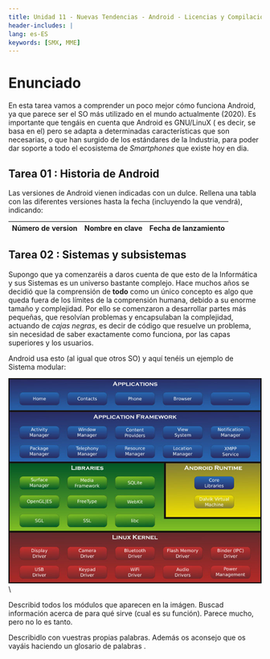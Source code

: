 ```yaml
---
title: Unidad 11 - Nuevas Tendencias - Android - Licencias y Compilaciones
header-includes: |
lang: es-ES
keywords: [SMX, MME]
---
```


# Enunciado

En esta tarea vamos a comprender un poco mejor cómo funciona Android, ya que parece ser el SO más utilizado en el mundo actualmente (2020). Es importante que tengáis en cuenta que Android es GNU/LinuX ( es decir, se basa en el) pero se adapta a determinadas características que son necesarias, o que han surgido de los estándares de la Industria, para poder dar soporte a todo el ecosistema de _Smartphones_ que existe hoy en dia.

## Tarea 01 : Historia de Android

Las versiones de Android vienen indicadas con un dulce. Rellena una tabla con las diferentes versiones hasta la fecha (incluyendo la que vendrá), indicando:

| Número de version | Nombre en clave | Fecha de lanzamiento |
|-------------------|-----------------|----------------------|

## Tarea 02 : Sistemas y subsistemas

Supongo que ya comenzaréis a daros cuenta de que esto de la Informática y sus Sistemas es un universo bastante complejo. Hace muchos años se decidió que la comprensión de **todo** como un único concepto es algo que queda fuera de los límites de la comprensión humana, debido a su enorme tamaño y complejidad. Por ello se comenzaron a desarrollar partes más pequeñas, que resolvían problemas y encapsulaban la complejidad, actuando de _cajas negras_, es decir de código que resuelve un problema, sin necesidad de saber exactamente como funciona, por las capas superiores y los usuarios.

Android usa esto (al igual que otros SO) y aquí tenéis un ejemplo de Sistema modular:

![Android](imgs/android_kernel.jpg)
\

Describid todos los módulos que aparecen en la imágen. Buscad información acerca de para qué sirve (cual es su función). Parece mucho, pero no lo es tanto. 

Describidlo con vuestras propias palabras. Además os aconsejo que os vayáis haciendo un glosario de palabras .